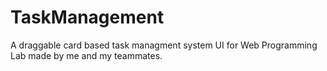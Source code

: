 # TaskManagement

A draggable card based task managment system UI for Web Programming Lab made by me and my teammates.

